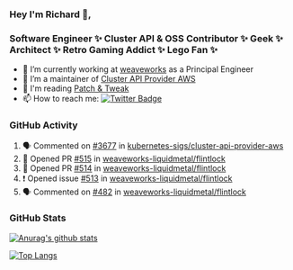 ### Hey I'm Richard 👋, 

<h3 align="left">Software Engineer ✨ Cluster API & OSS Contributor ✨ Geek ✨ Architect ✨ Retro Gaming Addict ✨ Lego Fan ✨</h3>

- 🔭 I’m currently working at [weaveworks](https://github.com/weaveworks) as a Principal Engineer
- 👯 I’m a maintainer of [Cluster API Provider AWS](https://github.com/kubernetes-sigs/cluster-api-provider-aws)
- 💬 I'm reading [Patch & Tweak](https://bjooks.com/products/patch-tweak-exploring-modular-synthesis)
- 📫 How to reach me: [![Twitter Badge](https://img.shields.io/badge/-@fruit_case-00acee?style=flat&logo=Twitter&logoColor=white)](https://twitter.com/intent/follow?screen_name=fruit_case "Follow on Twitter")

### GitHub Activity 

<!--START_SECTION:activity-->
1. 🗣 Commented on [#3677](https://github.com/kubernetes-sigs/cluster-api-provider-aws/issues/3677) in [kubernetes-sigs/cluster-api-provider-aws](https://github.com/kubernetes-sigs/cluster-api-provider-aws)
2. 💪 Opened PR [#515](https://github.com/weaveworks-liquidmetal/flintlock/pull/515) in [weaveworks-liquidmetal/flintlock](https://github.com/weaveworks-liquidmetal/flintlock)
3. 💪 Opened PR [#514](https://github.com/weaveworks-liquidmetal/flintlock/pull/514) in [weaveworks-liquidmetal/flintlock](https://github.com/weaveworks-liquidmetal/flintlock)
4. ❗️ Opened issue [#513](https://github.com/weaveworks-liquidmetal/flintlock/issues/513) in [weaveworks-liquidmetal/flintlock](https://github.com/weaveworks-liquidmetal/flintlock)
5. 🗣 Commented on [#482](https://github.com/weaveworks-liquidmetal/flintlock/issues/482) in [weaveworks-liquidmetal/flintlock](https://github.com/weaveworks-liquidmetal/flintlock)
<!--END_SECTION:activity-->

### GitHub Stats

[![Anurag's github stats](https://github-readme-stats.vercel.app/api?username=richardcase&count_private=true&show_icons=true)](https://github.com/anuraghazra/github-readme-stats)

[![Top Langs](https://github-readme-stats.vercel.app/api/top-langs/?username=richardcase&hide=html&layout=compact)](https://github.com/anuraghazra/github-readme-stats)
